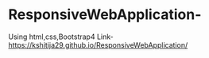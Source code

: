 # ResponsiveWebApplication-
Using
html,css,Bootstrap4
Link-
https://kshitija29.github.io/ResponsiveWebApplication/ 


